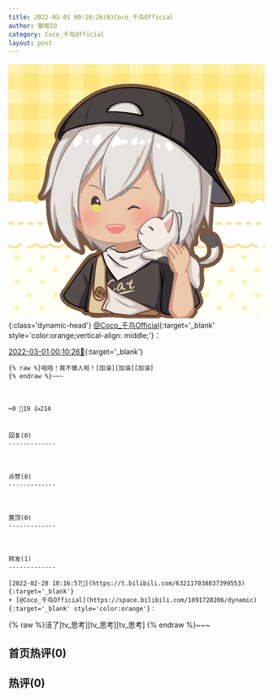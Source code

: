 ```yaml
---
title: 2022-03-01 00:10:26(0)Coco_千鸟Official
author: 御坂IO
category: Coco_千鸟Official
layout: post
---
```


![img](/images/85e485bc0dbd0cde4d15f24d7cffe9704618ad10.jpg){:class='dynamic-head'}
[@Coco_千鸟Official](https://space.bilibili.com/1891728206/dynamic){:target='_blank' style='color:orange;vertical-align: middle;'}：

[2022-03-01 00:10:26🔗](https://t.bilibili.com/632331825871585280){:target='_blank'}

~~~
{% raw %}哈哈！我不做人啦！[加油][加油][加油]
{% endraw %}~~~



↪️0 💬19 👍214


回复(0)
-------------



点赞(0)
-------------



置顶(0)
-------------



转发(1)
-------------

[2022-02-28 10:16:57🔗](https://t.bilibili.com/632117038837399553){:target='_blank'}
+ [@Coco_千鸟Official](https://space.bilibili.com/1891728206/dynamic){:target='_blank' style='color:orange'}：
~~~
{% raw %}活了[tv_思考][tv_思考][tv_思考]
{% endraw %}~~~






首页热评(0)
-------------



热评(0)
-------------



